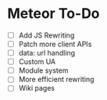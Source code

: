 # Meteor To-Do

- [ ] Add JS Rewriting
- [ ] Patch more client APIs
- [ ] data: url handling
- [ ] Custom UA
- [ ] Module system
- [ ] More efficient rewriting
- [ ] Wiki pages